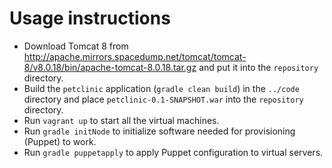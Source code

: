
# Usage instructions

- Download Tomcat 8 from <http://apache.mirrors.spacedump.net/tomcat/tomcat-8/v8.0.18/bin/apache-tomcat-8.0.18.tar.gz> and put it into the `repository` directory.
- Build the `petclinic` application (`gradle clean build`) in the `../code` directory and place `petclinic-0.1-SNAPSHOT.war` into the `repository` directory.
- Run `vagrant up` to start all the virtual machines.
- Run `gradle initNode` to initialize software needed for provisioning (Puppet) to work.
- Run `gradle puppetapply` to apply Puppet configuration to virtual servers.


